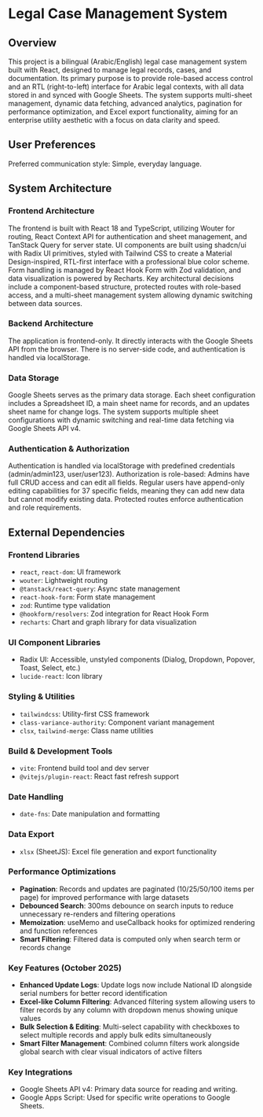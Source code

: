 # Legal Case Management System

## Overview
This project is a bilingual (Arabic/English) legal case management system built with React, designed to manage legal records, cases, and documentation. Its primary purpose is to provide role-based access control and an RTL (right-to-left) interface for Arabic legal contexts, with all data stored in and synced with Google Sheets. The system supports multi-sheet management, dynamic data fetching, advanced analytics, pagination for performance optimization, and Excel export functionality, aiming for an enterprise utility aesthetic with a focus on data clarity and speed.

## User Preferences
Preferred communication style: Simple, everyday language.

## System Architecture

### Frontend Architecture
The frontend is built with React 18 and TypeScript, utilizing Wouter for routing, React Context API for authentication and sheet management, and TanStack Query for server state. UI components are built using shadcn/ui with Radix UI primitives, styled with Tailwind CSS to create a Material Design-inspired, RTL-first interface with a professional blue color scheme. Form handling is managed by React Hook Form with Zod validation, and data visualization is powered by Recharts. Key architectural decisions include a component-based structure, protected routes with role-based access, and a multi-sheet management system allowing dynamic switching between data sources.

### Backend Architecture
The application is frontend-only. It directly interacts with the Google Sheets API from the browser. There is no server-side code, and authentication is handled via localStorage.

### Data Storage
Google Sheets serves as the primary data storage. Each sheet configuration includes a Spreadsheet ID, a main sheet name for records, and an updates sheet name for change logs. The system supports multiple sheet configurations with dynamic switching and real-time data fetching via Google Sheets API v4.

### Authentication & Authorization
Authentication is handled via localStorage with predefined credentials (admin/admin123, user/user123). Authorization is role-based: Admins have full CRUD access and can edit all fields. Regular users have append-only editing capabilities for 37 specific fields, meaning they can add new data but cannot modify existing data. Protected routes enforce authentication and role requirements.

## External Dependencies

### Frontend Libraries
- `react`, `react-dom`: UI framework
- `wouter`: Lightweight routing
- `@tanstack/react-query`: Async state management
- `react-hook-form`: Form state management
- `zod`: Runtime type validation
- `@hookform/resolvers`: Zod integration for React Hook Form
- `recharts`: Chart and graph library for data visualization

### UI Component Libraries
- Radix UI: Accessible, unstyled components (Dialog, Dropdown, Popover, Toast, Select, etc.)
- `lucide-react`: Icon library

### Styling & Utilities
- `tailwindcss`: Utility-first CSS framework
- `class-variance-authority`: Component variant management
- `clsx`, `tailwind-merge`: Class name utilities

### Build & Development Tools
- `vite`: Frontend build tool and dev server
- `@vitejs/plugin-react`: React fast refresh support

### Date Handling
- `date-fns`: Date manipulation and formatting

### Data Export
- `xlsx` (SheetJS): Excel file generation and export functionality

### Performance Optimizations
- **Pagination**: Records and updates are paginated (10/25/50/100 items per page) for improved performance with large datasets
- **Debounced Search**: 300ms debounce on search inputs to reduce unnecessary re-renders and filtering operations
- **Memoization**: useMemo and useCallback hooks for optimized rendering and function references
- **Smart Filtering**: Filtered data is computed only when search term or records change

### Key Features (October 2025)
- **Enhanced Update Logs**: Update logs now include National ID alongside serial numbers for better record identification
- **Excel-like Column Filtering**: Advanced filtering system allowing users to filter records by any column with dropdown menus showing unique values
- **Bulk Selection & Editing**: Multi-select capability with checkboxes to select multiple records and apply bulk edits simultaneously
- **Smart Filter Management**: Combined column filters work alongside global search with clear visual indicators of active filters

### Key Integrations
- Google Sheets API v4: Primary data source for reading and writing.
- Google Apps Script: Used for specific write operations to Google Sheets.